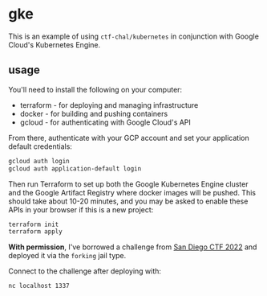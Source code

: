 
# gke

This is an example of using `ctf-chal/kubernetes` in conjunction with
Google Cloud's Kubernetes Engine.

## usage

You'll need to install the following on your computer:

* terraform - for deploying and managing infrastructure
* docker    - for building and pushing containers
* gcloud    - for authenticating with Google Cloud's API

From there, authenticate with your GCP account and set your application default credentials:
```bash
gcloud auth login
gcloud auth application-default login
```

Then run Terraform to set up both the Google Kubernetes Engine cluster
and the Google Artifact Registry where docker images will be pushed.
This should take about 10-20 minutes, and you may be asked to enable
these APIs in your browser if this is a new project:

```bash
terraform init
terraform apply
```

**With permission**, I've borrowed a challenge from
[San Diego CTF 2022](https://github.com/acmucsd/sdctf-2022) and deployed it via
the `forking` jail type.

Connect to the challenge after deploying with:

```bash
nc localhost 1337
```